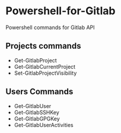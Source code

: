 # Powershell-for-Gitlab
Powershell commands for Gitlab API

## Projects commands
* Get-GitlabProject
* Get-GitlabCurrentProject
* Set-GitlabProjectVisibility

## Users Commands
* Get-GitlabUser
* Get-GitlabSSHKey
* Get-GitlabGPGKey
* Get-GitlabUserActivities
